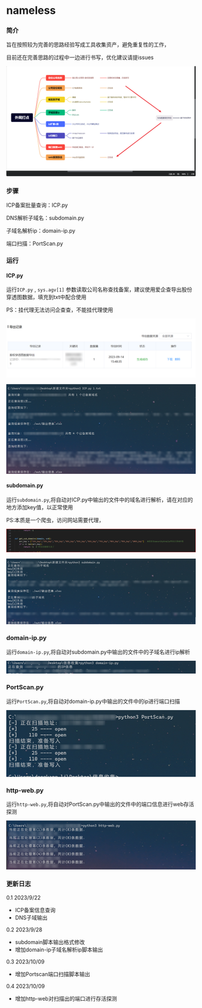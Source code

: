 # nameless

### 简介

旨在按照较为完善的思路经验写成工具收集资产，避免重复性的工作，

目前还在完善思路的过程中一边进行书写，优化建议请提issues

![](https://github.com/chunliang11/nameless/blob/main/images/11.png)

### 步骤

ICP备案批量查询：ICP.py

DNS解析子域名：subdomain.py

子域名解析ip：domain-ip.py

端口扫描：PortScan.py


### 运行

#### ICP.py

运行`ICP.py` , `sys.agv[1]` 参数读取公司名称查找备案，建议使用爱企查导出股份穿透图数据，填充到txt中配合使用

PS：挂代理无法访问企查查，不能挂代理使用

![](https://github.com/chunliang11/nameless/blob/main/images/aiqicha.png)

![](https://github.com/chunliang11/nameless/blob/main/images/icp.png)

#### subdomain.py

运行`subdomain.py`,将自动对ICP.py中输出的文件中的域名进行解析，请在对应的地方添加key值，以正常使用

PS:本质是一个爬虫，访问网站需要代理，

![](https://github.com/chunliang11/nameless/blob/main/images/Snipaste_2023-09-22_09-52-38.png)

![](https://github.com/chunliang11/nameless/blob/main/images/doamin.png)

### domain-ip.py

运行`domain-ip.py`,将自动对subdomain.py中输出的文件中的子域名进行ip解析

![](https://github.com/chunliang11/nameless/blob/main/images/domain-ip.png)

### PortScan.py

运行`PortScan.py`,将自动对domain-ip.py中输出的文件中的ip进行端口扫描

![](https://github.com/chunliang11/nameless/blob/main/images/portscan.png)

### http-web.py

运行`http-web.py`,将自动对PortScan.py中输出的文件中的端口信息进行web存活探测

![](https://github.com/chunliang11/nameless/blob/main/images/web-http.png)


### 更新日志

0.1
2023/9/22
- ICP备案信息查询
- DNS子域输出


0.2
2023/9/28
- subdomain脚本输出格式修改
- 增加domain-ip子域名解析ip脚本输出

0.3
2023/10/09
- 增加Portscan端口扫描脚本输出

0.4
2023/10/09
- 增加http-web对扫描出的端口进行存活探测
